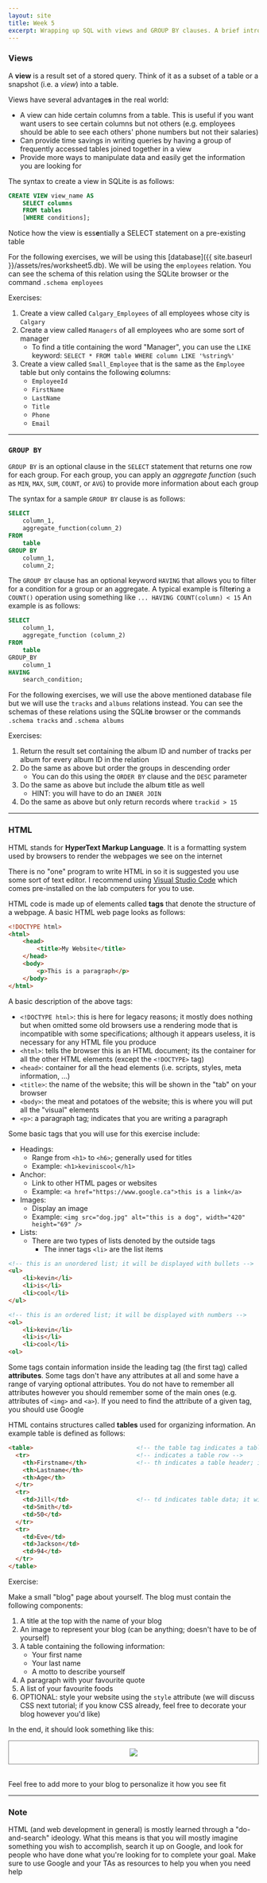 ```yaml
---
layout: site
title: Week 5
excerpt: Wrapping up SQL with views and GROUP BY clauses. A brief introduction to HTML and CSS
---
```


### Views

A **view** is a result set of a stored query. Think of it as a subset of a table or a snapshot (i.e. a _view_) into a table.

Views have several advantage**s** in the real world:

- A view can hide certain columns from a table. This is useful if you want want users to see certain columns but not others (e.g. employees should be able to see each others' phone numbers but not their salaries)
- Can provide time savings in writing queries by having a group of frequently accessed tables joined together in a view
- Provide more ways to manipulate data and easily get the information you are looking for

The syntax to create a view in SQLite is as follows:

```SQL
CREATE VIEW view_name AS
    SELECT columns
    FROM tables
    [WHERE conditions];
```

Notice how the view is ess**e**ntially a SELECT statement on a pre-existing table

For the following exercises, we will be using this [database]({{ site.baseurl }}/assets/res/worksheet5.db). We will be using the `employees` relation. You can see the schema of this relation using the SQLite browser or the command `.schema employees`

Exercises:

1. Create a view called `Calgary_Employees` of all employees whose city is `Calgary`
2. Create a view called `Managers` of all employees who are some sort of manager
    - To find a title containing the word "Manager", you can use the `LIKE` keyword: `SELECT * FROM table WHERE column LIKE '%string%'`
3. Create a view called `Small_Employee` that is the same as the `Employee` table but only contains the following **c**olumns:
    - `EmployeeId`
    - `FirstName`
    - `LastName`
    - `Title`
    - `Phone`
    - `Email`

---

### `GROUP BY`

`GROUP BY` is an optional clause in the `SELECT` statement that returns one row for each group. For each group, you can apply an *aggregate function* (such as `MIN`, `MAX`, `SUM`, `COUNT`, or `AVG`) to provide more information about each group

The syntax for a sample `GROUP BY` clause is as follows:

```SQL
SELECT
    column_1,
    aggregate_function(column_2)
FROM
    table
GROUP BY
    column_1,
    column_2;
```

The `GROUP BY` clause has an optional keyword `HAVING` that allows you to filter for a condition for a group or an aggregate. A typical example is filte**r**ing a `COUNT()` operation using something like  `... HAVING COUNT(column) < 15` An example is as follows:

```SQL
SELECT
    column_1,
    aggregate_function (column_2)
FROM
    table
GROUP_BY
    column_1
HAVING
    search_condition;
```

For the following exercises, we will use the above mentioned database file but we will use the `tracks` and `albums` relations instead. You can see the schemas of these relations using the SQLit**e** browser or the commands `.schema tracks` and `.schema albums`

Exercises:

1. Return the result set containing the album ID and number of tracks per album for every album ID in the relation
2. Do the same as above but order the groups in descending order
    - You can do this using the `ORDER BY` clause and the `DESC` parameter
3. Do the same as above but include the album **t**itle as well
    - HINT: you will have to do an `INNER JOIN`
4. Do the same as above but only return records where `trackid > 15`

---

### HTML

HTML stands for **HyperText Markup Language**. It is a formatting system used by browsers to render the webpages we see on the internet

There is no "one" program to write HTML in so it is suggested you use some sort of text editor. I recommend using [Visual Studio Code](https://code.visualstudio.com/) which comes pre-installed on the lab computers for you to use.

HTML code is made up of elements called **tags** that denote the structure of a webpage. A basic HTML web page looks as follows:

```html
<!DOCTYPE html>
<html>
    <head>
        <title>My Website</title>
    </head>
    <body>
        <p>This is a paragraph</p>
    </body>
</html>
```

A basic description of the above tags:

- `<!DOCTYPE html>`: this is here for legacy reasons; it mostly does nothing but when omitted some old browsers use a rendering mode that is incompatible with some specifications; although it appears useless, it is necessary for any HTML file you produce
- `<html>`: tells the browser this is an HTML document; its the container for all the other HTML elements (except the `<!DOCTYPE>` tag)
- `<head>`: container for all the head elements (i.e. scripts, styles, meta information, ...)
- `<title>`: the name of the website; this will be shown in the "tab" on your browser
- `<body>`: the meat and potatoes of the website; this is where you will put all the "visual" elements
- `<p>`: a paragraph tag; indicates that you are writing a paragraph

Some basic tags that you will use for this exercise include:

- Headings:
    - Range from `<h1>` to `<h6>`; generally used for titles
    - Example: `<h1>keviniscool</h1>`
- Anchor:
    - Link to other HTML pages or websites
    - Example: `<a href="https://www.google.ca">this is a link</a>`
- Images:
    - Display an image
    - Example: `<img src="dog.jpg" alt="this is a dog", width="420" height="69" />`
- Lists:
    - There are two types of lists denoted by the outside tags
        - The inner tags `<li>` are the list items

```html
<!-- this is an unordered list; it will be displayed with bullets -->
<ul>
    <li>kevin</li>
    <li>is</li>
    <li>cool</li>
</ul>

<!-- this is an ordered list; it will be displayed with numbers -->
<ol>
    <li>kevin</li>
    <li>is</li>
    <li>cool</li>
<ol>
```

Some tags contain information inside the leading tag (the first tag) called **attributes**. Some tags don't have any attributes at all and some have a range of varying optional attributes. You do not have to remember all attributes however you should remember some of the main ones (e.g. attributes of `<img>` and `<a>`). If you need to find the attribute of a given tag, you should use Google

HTML contains structures called **tables** used for organizing information. An example table is defined as follows:

```html
<table>                             <!-- the table tag indicates a table being created -->
  <tr>                              <!-- indicates a table row -->
    <th>Firstname</th>              <!-- th indicates a table header; it will be bolded -->
    <th>Lastname</th> 
    <th>Age</th>
  </tr>
  <tr>
    <td>Jill</td>                   <!-- td indicates table data; it will not be bolded -->
    <td>Smith</td> 
    <td>50</td>
  </tr>
  <tr>
    <td>Eve</td>
    <td>Jackson</td> 
    <td>94</td>
  </tr>
</table>
```

Exercise:

Make a small "blog" page about yourself. The blog must contain the following components:

1. A title at the top with the name of your blog
2. An image to represent your blog (can be anything; doesn't have to be of yourself)
3. A table containing the following information:
    - Your first name
    - Your last name
    - A motto to describe yourself
4. A paragraph with your favourite quote
5. A list of your favourite foods
6. OPTIONAL: style your website using the `style` attribute (we will discuss CSS next tutorial; if you know CSS already, feel free to decorate your blog however you'd like)

In the end, it should look something like this:

<div style="text-align: center; border: 1px solid grey; padding: 15px;">
    <img src="{{ site.baseurl }}/assets/images/week05.png">
</div>
<br>

Feel free to add more to your blog to personalize it how you see fit

---

### Note

HTML (and web development in general) is mostly learned through a "do-and-search" ideology. What this means is that you will mostly imagine something you wish to accomplish, search it up on Google, and look for people who have done what you're looking for to complete your goal. Make sure to use Google and your TAs as resources to help you when you need help
